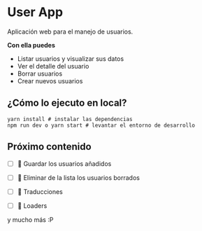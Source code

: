 # User App

Aplicación web para el manejo de usuarios.

**Con ella puedes**
* Listar usuarios y visualizar sus datos
* Ver el detalle del usuario
* Borrar usuarios
* Crear nuevos usuarios

## ¿Cómo lo ejecuto en local?

```
yarn install # instalar las dependencias
npm run dev o yarn start # levantar el entorno de desarrollo
```

## Próximo contenido

- [ ] 🔹 Guardar los usuarios añadidos
- [ ] 🔹 Eliminar de la lista los usuarios borrados
- [ ] 🔹 Traducciones
- [ ] 🔹 Loaders


y mucho más :P
